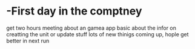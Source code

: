 # -First day in the comptney 
get two hours meeting about an gamea app 
    basic about the infor on creatting the unit or update stuff 
     lots of new thinigs coming up, hople get better in next run 
     
